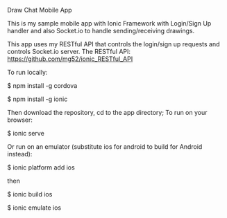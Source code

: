 Draw Chat Mobile App

This is my sample mobile app with Ionic Framework with Login/Sign Up handler and also Socket.io to handle sending/receiving drawings.

This app uses my RESTful API that controls the login/sign up requests and controls Socket.io server. 
The RESTful API: https://github.com/mg52/ionic_RESTful_API 

To run locally:

$ npm install -g cordova

$ npm install -g ionic

Then download the repository, cd to the app directory;
To run on your browser: 

$ ionic serve

Or run on an emulator (substitute ios for android to build for Android instead):

$ ionic platform add ios

then 

$ ionic build ios

$ ionic emulate ios

